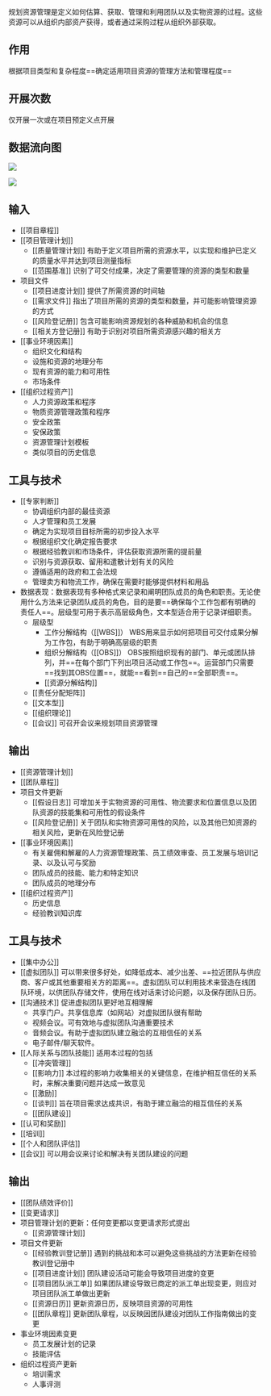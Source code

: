 规划资源管理是定义如何估算、获取、管理和利用团队以及实物资源的过程。这些资源可以从组织内部资产获得，或者通过采购过程从组织外部获取。

## 作用
根据项目类型和复杂程度==确定适用项目资源的管理方法和管理程度==

## 开展次数
仅开展一次或在项目预定义点开展

## 数据流向图
![](https://raw.githubusercontent.com/a812305914/PMP/main/img/202210120050946.png)


![](https://raw.githubusercontent.com/a812305914/PMP/main/img/202210120050995.png)

## 输入
+ [[项目章程]]
+ [[项目管理计划]]
	+ [[质量管理计划]] 有助于定义项目所需的资源水平，以实现和维护已定义的质量水平并达到项目测量指标
	+ [[范围基准]] 识别了可交付成果，决定了需要管理的资源的类型和数量
+ 项目文件
	+ [[项目进度计划]] 提供了所需资源的时间轴
	+ [[需求文件]] 指出了项目所需的资源的类型和数量，并可能影响管理资源的方式
	+ [[风险登记册]] 包含可能影响资源规划的各种威胁和机会的信息
	+ [[相关方登记册]] 有助于识别对项目所需资源感兴趣的相关方
+ [[事业环境因素]]
	+ 组织文化和结构
	+ 设施和资源的地理分布
	+ 现有资源的能力和可用性
	+ 市场条件
+ [[组织过程资产]]
	+ 人力资源政策和程序
	+ 物质资源管理政策和程序
	+ 安全政策
	+ 安保政策
	+ 资源管理计划模板
	+ 类似项目的历史信息

## 工具与技术
+ [[专家判断]]
	+ 协调组织内部的最佳资源
	+ 人才管理和员工发展
	+ 确定为实现项目目标所需的初步投入水平
	+ 根据组织文化确定报告要求
	+ 根据经验教训和市场条件，评估获取资源所需的提前量
	+ 识别与资源获取、留用和遣散计划有关的风险
	+ 遵循适用的政府和工会法规
	+ 管理卖方和物流工作，确保在需要时能够提供材料和用品
+ 数据表现：数据表现有多种格式来记录和阐明团队成员的角色和职责。无论使用什么方法来记录团队成员的角色，目的是要==确保每个工作包都有明确的责任人==。层级型可用于表示高层级角色，文本型适合用于记录详细职责。
	+ 层级型
		+ 工作分解结构（[[WBS]]） WBS用来显示如何把项目可交付成果分解为工作包，有助于明确高层级的职责
		+ 组织分解结构（[[OBS]]） OBS按照组织现有的部门、单元或团队排列，并==在每个部门下列出项目活动或工作包==。运营部门只需要==找到其OBS位置==，就能==看到==自己的==全部职责==。
		+ [[资源分解结构]]
	+ [[责任分配矩阵]]
	+ [[文本型]]
	+ [[组织理论]]
	+ [[会议]] 可召开会议来规划项目资源管理

## 输出
+ [[资源管理计划]]
+ [[团队章程]]
+ 项目文件更新
	+ [[假设日志]] 可增加关于实物资源的可用性、物流要求和位置信息以及团队资源的技能集和可用性的假设条件
	+ [[风险登记册]] 关于团队和实物资源可用性的风险，以及其他已知资源的相关风险，更新在风险登记册
+ [[事业环境因素]]
	+ 有关雇佣和解雇的人力资源管理政策、员工绩效审查、员工发展与培训记录、以及认可与奖励
	+ 团队成员的技能、能力和特定知识
	+ 团队成员的地理分布
+ [[组织过程资产]] 
	+ 历史信息
	+ 经验教训知识库

## 工具与技术
+ [[集中办公]]
+ [[虚拟团队]] 可以带来很多好处，如降低成本、减少出差、==拉近团队与供应商、客户或其他重要相关方的距离==。虚拟团队可以利用技术来营造在线团队环境，以供团队存储文件，使用在线对话来讨论问题，以及保存团队日历。
+ [[沟通技术]] 促进虚拟团队更好地互相理解
	+ 共享门户。共享信息库（如网站）对虚拟团队很有帮助
	+ 视频会议。可有效地与虚拟团队沟通重要技术
	+ 音频会议。有助于虚拟团队建立融洽的互相信任的关系
	+ 电子邮件/聊天软件。
+ [[人际关系与团队技能]] 适用本过程的包括
	+ [[冲突管理]] 
	+ [[影响力]] 本过程的影响力收集相关的关键信息，在维护相互信任的关系时，来解决重要问题并达成一致意见
	+ [[激励]]
	+ [[谈判]] 旨在项目需求达成共识，有助于建立融洽的相互信任的关系
	+ [[团队建设]]
+ [[认可和奖励]]
+ [[培训]]
+ [[个人和团队评估]]
+ [[会议]] 可以用会议来讨论和解决有关团队建设的问题

## 输出
+ [[团队绩效评价]]
+ [[变更请求]] 
+ 项目管理计划的更新：任何变更都以变更请求形式提出
	+ [[资源管理计划]]
+ 项目文件更新
	+ [[经验教训登记册]] 遇到的挑战和本可以避免这些挑战的方法更新在经验教训登记册中
	+ [[项目进度计划]] 团队建设活动可能会导致项目进度的变更
	+ [[项目团队派工单]] 如果团队建设导致已商定的派工单出现变更，则应对项目团队派工单做出更新
	+ [[资源日历]] 更新资源日历，反映项目资源的可用性
	+ [[团队章程]] 更新团队章程，以反映因团队建设对团队工作指南做出的变更
+ 事业环境因素变更
	+ 员工发展计划的记录
	+ 技能评估
+ 组织过程资产更新
	+ 培训需求
	+ 人事评测